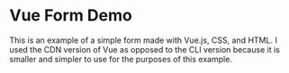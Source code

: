 # Vue Form Demo

This is an example of a simple form made with Vue.js, CSS, and HTML. I used the CDN version of Vue as opposed to the CLI version because it is smaller and simpler to use for the purposes of this example. 
